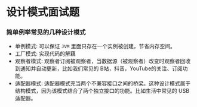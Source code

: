 # 设计模式面试题

### 简单例举常见的几种设计模式
* 单例模式: 可以保证 `JVM` 里面只存在一个实例被创建，节省内存空间。
* 工厂模式: 实现代码的解藕
* 观察者模式: 观察者订阅被观察者，当数据源（被观察者）改变时观察者回收到通知并自动更新，比如我们常见的 B站，抖音，YouTube的关注、订阅功能。
* 适配器模式: 适配器模式充当两个不兼容接口之间的桥梁。这种设计模式属于结构模式，因为该模式结合了两个独立接口的功能。比如生活中常见的 USB 适配器。


